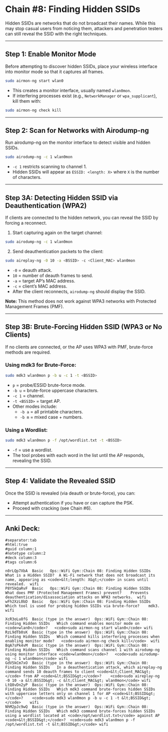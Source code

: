 # Chain #8: Finding Hidden SSIDs

Hidden SSIDs are networks that do not broadcast their names. While this may stop casual users from noticing them, attackers and penetration testers can still reveal the SSID with the right techniques.

---

## Step 1: Enable Monitor Mode
Before attempting to discover hidden SSIDs, place your wireless interface into monitor mode so that it captures all frames.
```bash
sudo airmon-ng start wlan0
```
- This creates a monitor interface, usually named `wlan0mon`.
- If interfering processes exist (e.g., `NetworkManager` or `wpa_supplicant`), kill them with:
```bash
sudo airmon-ng check kill
```

---

## Step 2: Scan for Networks with Airodump-ng
Run airodump-ng on the monitor interface to detect visible and hidden SSIDs.
```bash
sudo airodump-ng -c 1 wlan0mon
```
- `-c 1` restricts scanning to channel 1.
- Hidden SSIDs will appear as `ESSID: <length: X>` where `X` is the number of characters.

---

## Step 3A: Detecting Hidden SSID via Deauthentication (WPA2)
If clients are connected to the hidden network, you can reveal the SSID by forcing a reconnect.

1. Start capturing again on the target channel:
```bash
sudo airodump-ng -c 1 wlan0mon
```
2. Send deauthentication packets to the client:
```bash
sudo aireplay-ng -0 10 -a <BSSID> -c <Client_MAC> wlan0mon
```
- `-0` = deauth attack.
- `10` = number of deauth frames to send.
- `-a` = target AP’s MAC address.
- `-c` = client’s MAC address.
- After the client reconnects, `airodump-ng` should display the SSID.

**Note:** This method does not work against WPA3 networks with Protected Management Frames (PMF).

---

## Step 3B: Brute-Forcing Hidden SSID (WPA3 or No Clients)
If no clients are connected, or the AP uses WPA3 with PMF, brute-force methods are required.

### Using mdk3 for Brute-Force:
```bash
sudo mdk3 wlan0mon p -b u -c 1 -t <BSSID>
```
- `p` = probe/ESSID brute-force mode.
- `-b u` = brute-force uppercase characters.
- `-c 1` = channel.
- `-t <BSSID>` = target AP.
- Other modes include:
  - `-b a` = all printable characters.
  - `-b m` = mixed case + numbers.

### Using a Wordlist:
```bash
sudo mdk3 wlan0mon p -f /opt/wordlist.txt -t <BSSID>
```
- `-f` = use a wordlist.
- The tool probes with each word in the list until the AP responds, revealing the SSID.

---

## Step 4: Validate the Revealed SSID
Once the SSID is revealed (via deauth or brute-force), you can:
- Attempt authentication if you have or can capture the PSK.
- Proceed with cracking (see Chain #6).

---

## Anki Deck:
```
#separator:tab
#html:true
#guid column:1
#notetype column:2
#deck column:3
#tags column:6

n0rLQp7XbA	Basic	Ops::WiFi Gym::Chain 08: Finding Hidden SSIDs	What is a Hidden SSID?	A Wi-Fi network that does not broadcast its name, appearing as <code>&lt;length: X&gt;</code> in scans until revealed.	wifi
P8Y5kQaRvF	Basic	Ops::WiFi Gym::Chain 08: Finding Hidden SSIDs	What does PMF (Protected Management Frames) prevent?	Prevents deauthentication/disassociation attacks on WPA3 networks.	wifi
wFh2XzL0bD	Basic	Ops::WiFi Gym::Chain 08: Finding Hidden SSIDs	Which tool is used for probing hidden SSIDs via brute-force?	mdk3.	wifi

XcR3oLu8fG	Basic (type in the answer)	Ops::WiFi Gym::Chain 08: Finding Hidden SSIDs	Which command enables monitor mode on <code>wlan0</code>?	<code>sudo airmon-ng start wlan0</code>	wifi
RzL9dTb0sK	Basic (type in the answer)	Ops::WiFi Gym::Chain 08: Finding Hidden SSIDs	Which command kills interfering processes when enabling monitor mode?	<code>sudo airmon-ng check kill</code>	wifi
BqA7sPk4vM	Basic (type in the answer)	Ops::WiFi Gym::Chain 08: Finding Hidden SSIDs	Which command scans channel 1 with airodump-ng using monitor interface <code>wlan0mon</code>?	<code>sudo airodump-ng -c 1 wlan0mon</code>	wifi
GdV5kCm7xO	Basic (type in the answer)	Ops::WiFi Gym::Chain 08: Finding Hidden SSIDs	In a deauthentication attack, which aireplay-ng command sends 10 deauth frames to client <code>&lt;Client_MAC&gt;</code> from AP <code>&lt;BSSID&gt;</code>?	<code>sudo aireplay-ng -0 10 -a &lt;BSSID&gt; -c &lt;Client_MAC&gt; wlan0mon</code>	wifi
LtQ8vDn2yP	Basic (type in the answer)	Ops::WiFi Gym::Chain 08: Finding Hidden SSIDs	Which mdk3 command brute-forces hidden SSIDs with uppercase letters only on channel 1 for AP <code>&lt;BSSID&gt;</code>?	<code>sudo mdk3 wlan0mon p -b u -c 1 -t &lt;BSSID&gt;</code>	wifi
NhM2pJc9wQ	Basic (type in the answer)	Ops::WiFi Gym::Chain 08: Finding Hidden SSIDs	Which mdk3 command brute-forces hidden SSIDs using a wordlist located at <code>/opt/wordlist.txt</code> against AP <code>&lt;BSSID&gt;</code>?	<code>sudo mdk3 wlan0mon p -f /opt/wordlist.txt -t &lt;BSSID&gt;</code>	wifi
```